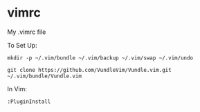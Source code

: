 # vimrc
My .vimrc file

To Set Up:

```mkdir -p ~/.vim/bundle ~/.vim/backup ~/.vim/swap ~/.vim/undo```

```git clone https://github.com/VundleVim/Vundle.vim.git ~/.vim/bundle/Vundle.vim```

In Vim:

```:PluginInstall```

